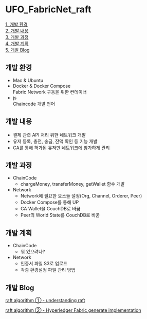 # UFO_FabricNet_raft

[1. 개발 환경](#개발-환경)   
[2. 개발 내용](#개발-내용)    
[3. 개발 과정](#개발-과정)       
[4. 개발 계획](#개발-계획)  
[5. 개발 Blog](#개발-Blog)




## 개발 환경
* Mac & Ubuntu
* Docker & Docker Compose   
    Fabric Network 구동을 위한 컨테이너
* js    
    Chaincode 개발 언어

## 개발 내용
* 결제 관련 API 처리 위한 네트워크 개발
* 유저 등록, 충전, 송금, 잔액 확인 등 기능 개발
* CA를 통해 허가된 유저만 네트워크에 참가하게 관리

## 개발 과정
* ChainCode
    * chargeMoney, transferMoney, getWallet 함수 개발
* Network
    * Network에 필요한 요소들 설정(Org, Channel, Orderer, Peer)
    * Docker Compose를 통해 UP
    * CA Wallet을 CouchDB로 바꿈
    * Peer의 World State를 CouchDB로 바꿈

## 개발 계획
* ChainCode
    * 뭐 있으려나?
* Network
    * 인증서 파일 S3로 업로드
    * 각종 환경설정 파일 관리 방법
    
 ## 개발 Blog
 
 [raft algorithm ① - understanding raft](https://yuminee.github.io/2020/11/17/Hyperledger%20fabric/raft_algorithm/)
 
 [raft algorithm ② - Hyperledger Fabric generate implementation](https://yuminee.github.io/2020/11/27/Hyperledger%20fabric/raft_algorithm2/)
